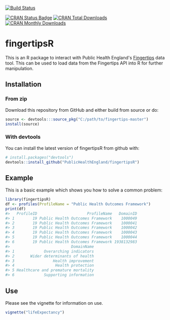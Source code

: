 
<!-- README.md is generated from README.Rmd. Please edit that file -->
[![Build Status](https://travis-ci.org/PublicHealthEngland/fingertipsR.svg)](https://travis-ci.org/PublicHealthEngland/fingertipsR.svg?branch=master)

[![CRAN Status Badge](http://www.r-pkg.org/badges/version/fingertipsR)](https://cran.r-project.org/package=fingertipsR) [![CRAN Total Downloads](http://cranlogs.r-pkg.org/badges/grand-total/fingertipsR)](https://cran.r-project.org/package=fingertipsR) [![CRAN Monthly Downloads](http://cranlogs.r-pkg.org/badges/fingertipsR)](https://cran.r-project.org/package=fingertipsR)

fingertipsR
===========

This is an R package to interact with Public Health England's [Fingertips](http://fingertips.phe.org.uk/) data tool. This can be used to load data from the Fingertips API into R for further manipulation.

Installation
------------

### From zip

Download this repository from GitHub and either build from source or do:

``` r
source <- devtools:::source_pkg("C:/path/to/fingertips-master")
install(source)
```

### With devtools

You can install the latest version of fingertipsR from github with:

``` r
# install.packages("devtools")
devtools::install_github("PublicHealthEngland/fingertipsR")
```

Example
-------

This is a basic example which shows you how to solve a common problem:

``` r
library(fingertipsR)
df <- profiles(ProfileName = "Public Health Outcomes Framework")
print(df)
#>   ProfileID                      ProfileName   DomainID
#> 1        19 Public Health Outcomes Framework    1000049
#> 2        19 Public Health Outcomes Framework    1000041
#> 3        19 Public Health Outcomes Framework    1000042
#> 4        19 Public Health Outcomes Framework    1000043
#> 5        19 Public Health Outcomes Framework    1000044
#> 6        19 Public Health Outcomes Framework 1938132983
#>                           DomainName
#> 1             Overarching indicators
#> 2       Wider determinants of health
#> 3                 Health improvement
#> 4                  Health protection
#> 5 Healthcare and premature mortality
#> 6             Supporting information
```

Use
---

Please see the vignette for information on use.

``` r
vignette("lifeExpectancy")
```
